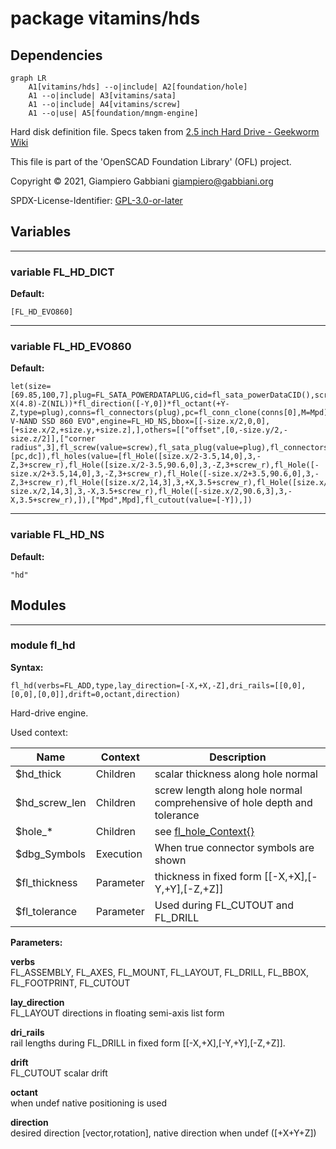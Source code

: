 # package vitamins/hds

## Dependencies

```mermaid
graph LR
    A1[vitamins/hds] --o|include| A2[foundation/hole]
    A1 --o|include| A3[vitamins/sata]
    A1 --o|include| A4[vitamins/screw]
    A1 --o|use| A5[foundation/mngm-engine]
```

Hard disk definition file. Specs taken from [2.5 inch Hard Drive - Geekworm
Wiki](https://wiki.geekworm.com/2.5_inch_Hard_Drive)

This file is part of the 'OpenSCAD Foundation Library' (OFL) project.

Copyright © 2021, Giampiero Gabbiani <giampiero@gabbiani.org>

SPDX-License-Identifier: [GPL-3.0-or-later](https://spdx.org/licenses/GPL-3.0-or-later.html)


## Variables

---

### variable FL_HD_DICT

__Default:__

    [FL_HD_EVO860]

---

### variable FL_HD_EVO860

__Default:__

    let(size=[69.85,100,7],plug=FL_SATA_POWERDATAPLUG,cid=fl_sata_powerDataCID(),screw=M3_cs_cap_screw,screw_r=screw_radius(screw),Mpd=T(-X(4.8)-Z(NIL))*fl_direction([-Y,0])*fl_octant(+Y-Z,type=plug),conns=fl_connectors(plug),pc=fl_conn_clone(conns[0],M=Mpd),dc=fl_conn_clone(conns[1],M=Mpd))fl_Object(name="Samsung V-NAND SSD 860 EVO",engine=FL_HD_NS,bbox=[[-size.x/2,0,0],[+size.x/2,+size.y,+size.z],],others=[["offset",[0,-size.y/2,-size.z/2]],["corner radius",3],fl_screw(value=screw),fl_sata_plug(value=plug),fl_connectors(value=[pc,dc]),fl_holes(value=[fl_Hole([size.x/2-3.5,14,0],3,-Z,3+screw_r),fl_Hole([size.x/2-3.5,90.6,0],3,-Z,3+screw_r),fl_Hole([-size.x/2+3.5,14,0],3,-Z,3+screw_r),fl_Hole([-size.x/2+3.5,90.6,0],3,-Z,3+screw_r),fl_Hole([size.x/2,14,3],3,+X,3.5+screw_r),fl_Hole([size.x/2,90.6,3],3,+X,3.5+screw_r),fl_Hole([-size.x/2,14,3],3,-X,3.5+screw_r),fl_Hole([-size.x/2,90.6,3],3,-X,3.5+screw_r),]),["Mpd",Mpd],fl_cutout(value=[-Y]),])

---

### variable FL_HD_NS

__Default:__

    "hd"

## Modules

---

### module fl_hd

__Syntax:__

    fl_hd(verbs=FL_ADD,type,lay_direction=[-X,+X,-Z],dri_rails=[[0,0],[0,0],[0,0]],drift=0,octant,direction)

Hard-drive engine.

Used context:

| Name           | Context   | Description                           |
| ------------   | -------   | ------------------------------------- |
| $hd_thick      | Children  | scalar thickness along hole normal    |
| $hd_screw_len  | Children  | screw length along hole normal comprehensive of hole depth and tolerance |
| $hole_*        | Children  | see [fl_hole_Context{}](../foundation/hole.md#module-fl_hole_context)                 |
| $dbg_Symbols   | Execution | When true connector symbols are shown |
| $fl_thickness  | Parameter | thickness in fixed form [[-X,+X],[-Y,+Y],[-Z,+Z]]  |
| $fl_tolerance  | Parameter | Used during FL_CUTOUT and FL_DRILL    |


__Parameters:__

__verbs__  
FL_ASSEMBLY, FL_AXES, FL_MOUNT, FL_LAYOUT, FL_DRILL, FL_BBOX, FL_FOOTPRINT, FL_CUTOUT

__lay_direction__  
FL_LAYOUT directions in floating semi-axis list form

__dri_rails__  
rail lengths during FL_DRILL in fixed form [[-X,+X],[-Y,+Y],[-Z,+Z]].

__drift__  
FL_CUTOUT scalar drift

__octant__  
when undef native positioning is used

__direction__  
desired direction [vector,rotation], native direction when undef ([+X+Y+Z])


